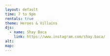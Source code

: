 ```yaml
---
layout: default
time: 7 to 9pm
rentals: true
theme: Heroes & Villains
djs:
  - name: Shay Baca
    link: https://www.instagram.com/shay.baca/
alt:
map:
---
```

